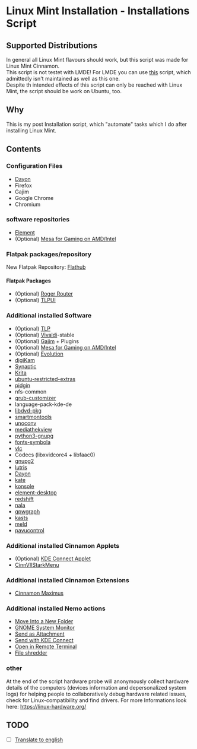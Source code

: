 # Linux Mint Installation - Installations Script
## Supported Distributions
In general all Linux Mint flavours should work, but this script was made for Linux Mint Cinnamon.  
This script is not testet with LMDE! For LMDE you can use [this](https://github.com/Linux-Installation/LMDE-Installations-Script) script, which admittedly isn't maintained as well as this one.  
Despite th intended effects of this script can only be reached with Linux Mint, the script should be work on Ubuntu, too.

## Why
This is my post Installation script, which "automate" tasks which I do after installing Linux Mint.

## Contents
### Configuration Files
- [Dayon](https://github.com/RetGal/Dayon)
- Firefox
- Gajim
- Google Chrome
- Chromium

### software repositories
- [Element](https://element.io/get-started)
- (Optional) [Mesa for Gaming on AMD/Intel](https://github.com/ValveSoftware/Proton/wiki/Requirements#amdintel)

### Flatpak packages/repository
New Flatpak Repository: [Flathub](https://flathub.org)
#### Flatpak Packages
- (Optional) [Roger Router](https://flathub.org/apps/details/org.tabos.roger)
- (Optional) [TLPUI](https://flathub.org/apps/com.github.d4nj1.tlpui)

### Additional installed Software
- (Optional) [TLP](https://linrunner.de/tlp/)
- (Optional) [Vivaldi](https://vivaldi.com/de/)-stable
- (Optional) [Gajim](https://gajim.org/) + Plugins
- (Optional) [Mesa for Gaming on AMD/Intel](https://github.com/ValveSoftware/Proton/wiki/Requirements#amdintel)
- (Optional) [Evolution](https://wiki.gnome.org/Apps/Evolution)
- [digiKam](https://www.digikam.org/)
- [Synaptic](https://www.nongnu.org/synaptic/)
- [Krita](https://krita.org)
- [ubuntu-restricted-extras](https://help.ubuntu.com/community/RestrictedFormats)
- [pidgin](https://www.pidgin.im/)
- nfs-common
- [grub-customizer](https://launchpad.net/grub-customizer)
- language-pack-kde-de
- [libdvd-pkg](https://www.videolan.org/developers/libdvdcss.html)
- [smartmontools](https://www.smartmontools.org/)
- [unoconv](https://github.com/unoconv/unoconv)
- [mediathekview](https://mediathekview.de/)
- [python3-gnupg](https://pypi.org/project/python-gnupg/)
- [fonts-symbola](https://fontlibrary.org/de/font/symbola)
- [vlc](https://www.videolan.org/vlc/index.de.html)
- Codecs (libxvidcore4 + libfaac0)
- [gnupg2](https://gnupg.org/)
- [lutris](https://lutris.net/)
- [Dayon](https://github.com/RetGal/Dayon)
- [kate](https://kate-editor.org)
- [konsole](https://konsole.kde.org/)
- [element-desktop](https://element.io/get-started)
- [redshift](http://jonls.dk/redshift/)
- [nala](https://gitlab.com/volian/nala)
- [qpwgraph](https://github.com/rncbc/qpwgraph)
- [kasts](https://apps.kde.org/de/kasts/)
- [meld](https://meldmerge.org/)
- [pavucontrol](https://freedesktop.org/software/pulseaudio/pavucontrol/)

### Additional installed Cinnamon Applets
- (Optional) [KDE Connect Applet](https://cinnamon-spices.linuxmint.com/applets/view/334)
- [CinnVIIStarkMenu](https://cinnamon-spices.linuxmint.com/applets/view/281)

### Additional installed Cinnamon Extensions
- [Cinnamon Maximus](https://cinnamon-spices.linuxmint.com/extensions/view/73)

### Additional installed Nemo actions
- [Move Into a New Folder](https://cinnamon-spices.linuxmint.com/actions/view/27)
- [GNOME System Monitor](https://cinnamon-spices.linuxmint.com/actions/view/6)
- [Send as Attachment](https://cinnamon-spices.linuxmint.com/actions/view/2)
- [Send with KDE Connect](https://cinnamon-spices.linuxmint.com/actions/view/5)
- [Open in Remote Terminal](https://cinnamon-spices.linuxmint.com/actions/view/21)
- [File shredder](https://cinnamon-spices.linuxmint.com/actions/view/31)

### other
At the end of the script hardware probe will anonymously collect hardware details of the computers (devices information and depersonalized system logs) for helping people to collaboratively debug hardware related issues, check for Linux-compatibility and find drivers. For more Informations look here: https://linux-hardware.org/

## TODO
- [ ] [Translate to english](https://github.com/Ubuntu-Installation/Installations-Script/issues/1)
